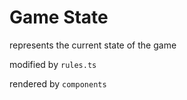 # Game State

represents the current state of the game

modified by ```rules.ts```

rendered by ```components```